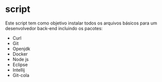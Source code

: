 # script
Este script tem como objetivo instalar todos os arquivos básicos para um desenvolvedor back-end incluindo os pacotes:
- Curl<br>
- Git<br>
- Openjdk<br>
- Docker<br>
- Node js<br>
- Eclipse<br>
- Intellij<br>
- Git-cola<br>
